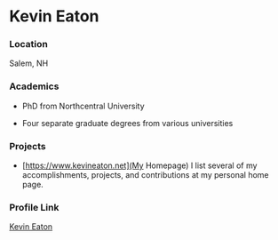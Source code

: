 # Kevin Eaton

### Location

Salem, NH

### Academics

* PhD from Northcentral University

* Four separate graduate degrees from various universities

### Projects

- [https://www.kevineaton.net](My Homepage) I list several of my accomplishments, projects, and contributions at my personal home page.

### Profile Link

[Kevin Eaton](https://github.com/kevineaton/)